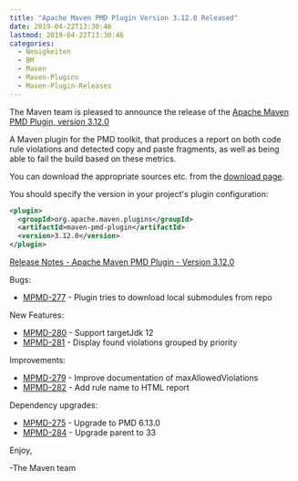 ```yaml
---
title: "Apache Maven PMD Plugin Version 3.12.0 Released"
date: 2019-04-22T13:30:46
lastmod: 2019-04-22T13:30:46
categories:
  - Neuigkeiten
  - BM
  - Maven
  - Maven-Plugins
  - Maven-Plugin-Releases
---
```

The Maven team is pleased to announce the release of the 
[Apache Maven PMD Plugin, version 3.12.0](https://maven.apache.org/plugins/maven-pmd-plugin/)

A Maven plugin for the PMD toolkit, that produces a report on both code rule
violations and detected copy and paste fragments, as well as being able to fail
the build based on these metrics.

You can download the appropriate sources etc. from the 
[download page](https://maven.apache.org/plugins/maven-pmd-plugin/download.cgi).

You should specify the version in your project's plugin configuration:

```xml
<plugin>
  <groupId>org.apache.maven.plugins</groupId>
  <artifactId>maven-pmd-plugin</artifactId>
  <version>3.12.0</version>
</plugin>
```

<!-- more -->

[Release Notes - Apache Maven PMD Plugin - Version 3.12.0](https://issues.apache.org/jira/secure/ReleaseNote.jspa?projectId=12317621&version=12344380)

Bugs:

- [MPMD-277](https://issues.apache.org/jira/browse/MPMD-277) - Plugin tries to download local submodules from repo

New Features:

- [MPMD-280](https://issues.apache.org/jira/browse/MPMD-280) - Support targetJdk 12
- [MPMD-281](https://issues.apache.org/jira/browse/MPMD-281) - Display found violations grouped by priority

Improvements:

- [MPMD-279](https://issues.apache.org/jira/browse/MPMD-279) - Improve documentation of maxAllowedViolations
- [MPMD-282](https://issues.apache.org/jira/browse/MPMD-282) - Add rule name to HTML report

Dependency upgrades:

- [MPMD-275](https://issues.apache.org/jira/browse/MPMD-275) - Upgrade to PMD 6.13.0
- [MPMD-284](https://issues.apache.org/jira/browse/MPMD-284) - Upgrade parent to 33

Enjoy,

-The Maven team
